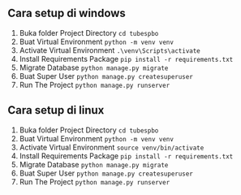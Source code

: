 
## Cara setup di windows
1. Buka folder Project Directory `cd tubespbo`
2. Buat Virtual Environment `python -m venv venv`
3. Activate Virtual Environment `.\venv\Scripts\activate`
4. Install Requirements Package `pip install -r requirements.txt`
5. Migrate Database `python manage.py migrate`
6. Buat Super User `python manage.py createsuperuser`
7. Run The Project `python manage.py runserver`

## Cara setup di linux
1. Buka folder Project Directory `cd tubespbo`
2. Buat Virtual Environment `python -m venv venv`
3. Activate Virtual Environment `source venv/bin/activate`
4. Install Requirements Package `pip install -r requirements.txt`
5. Migrate Database `python manage.py migrate`
6. Buat Super User `python manage.py createsuperuser`
7. Run The Project `python manage.py runserver`